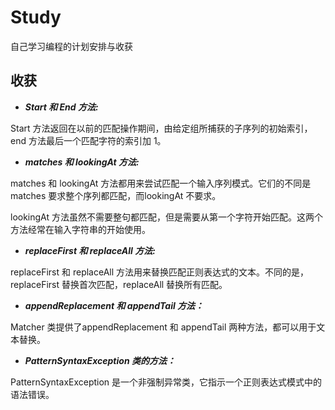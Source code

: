 # Study
自己学习编程的计划安排与收获

## 收获

* ***Start 和 End 方法:***

Start 方法返回在以前的匹配操作期间，由给定组所捕获的子序列的初始索引，end 方法最后一个匹配字符的索引加 1。

* ***matches 和 lookingAt 方法:***

matches 和 lookingAt 方法都用来尝试匹配一个输入序列模式。它们的不同是 matches 要求整个序列都匹配，而lookingAt 不要求。

lookingAt 方法虽然不需要整句都匹配，但是需要从第一个字符开始匹配。这两个方法经常在输入字符串的开始使用。

* ***replaceFirst 和 replaceAll 方法:***

replaceFirst 和 replaceAll 方法用来替换匹配正则表达式的文本。不同的是，replaceFirst 替换首次匹配，replaceAll 替换所有匹配。

* ***appendReplacement 和 appendTail 方法：***

Matcher 类提供了appendReplacement 和 appendTail 两种方法，都可以用于文本替换。

* ***PatternSyntaxException 类的方法：***

PatternSyntaxException 是一个非强制异常类，它指示一个正则表达式模式中的语法错误。
